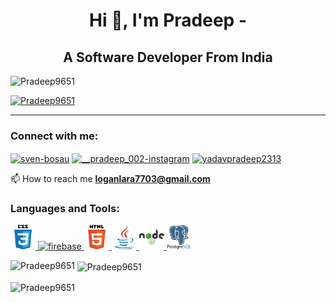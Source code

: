 <h1 align="center">Hi 👋, I'm Pradeep -</h1>

<h2 align="center"> A Software Developer From India</h3>
<p align="left"> <img src="https://komarev.com/ghpvc/?username=Pradeep9651&label=Profile%20views&color=0e75b6&style=flat" alt="Pradeep9651" /> </p>

<p align="left"> <a href="https://github.com/ryo-ma/github-profile-trophy"><img src="https://github-profile-trophy.vercel.app/?username=Pradeep9651" alt="Pradeep9651" /></a> </p>

<hr class="solid">

<h3 align="left">Connect with me:</h3>
<p align="left">
<a href="https://www.linkedin.com/in/pradeep-yadav-5aa47a20b/" target="_blank"><img align="center" src="https://raw.githubusercontent.com/rahuldkjain/github-profile-readme-generator/master/src/images/icons/Social/linked-in-alt.svg" alt="sven-bosau" height="30" width="40" /></a>
<a href="https://www.instagram.com/__pradeep_002/" target="_blank"><img align="center" src="https://raw.githubusercontent.com/rahuldkjain/github-profile-readme-generator/master/src/images/icons/Social/instagram.svg" alt="__pradeep_002-instagram" height="30" width="40" /></a>
<a href="https://leetcode.com/u/yadavpradeep2313/" target="blank"><img align="center" src="https://raw.githubusercontent.com/rahuldkjain/github-profile-readme-generator/master/src/images/icons/Social/leet-code.svg" alt="yadavpradeep2313" height="30" width="40" /></a>
</p>
</p>

📫 How to reach me **loganlara7703@gmail.com**

<h3 align="left">Languages and Tools:</h3>
<p align="left"> </a> <a href="https://www.w3schools.com/css/" target="_blank" rel="noreferrer"> <img src="https://raw.githubusercontent.com/devicons/devicon/master/icons/css3/css3-original-wordmark.svg" alt="css3" width="40" height="40"/><a href="https://firebase.google.com/" target="_blank" rel="noreferrer"> <img src="https://www.vectorlogo.zone/logos/firebase/firebase-icon.svg" alt="firebase" width="40" height="40"/> </a> <a href="https://www.w3.org/html/" target="_blank" rel="noreferrer"> <img src="https://raw.githubusercontent.com/devicons/devicon/master/icons/html5/html5-original-wordmark.svg" alt="html5" width="40" height="40"/> </a> <a href="https://www.java.com" target="_blank" rel="noreferrer"> <img src="https://raw.githubusercontent.com/devicons/devicon/master/icons/java/java-original.svg" alt="java" width="40" height="40"/>  </a> <a href="https://nodejs.org" target="_blank" rel="noreferrer"> <img src="https://raw.githubusercontent.com/devicons/devicon/master/icons/nodejs/nodejs-original-wordmark.svg" alt="nodejs" width="40" height="40"/> </a>  <a href="https://www.postgresql.org" target="_blank" rel="noreferrer"> <img src="https://raw.githubusercontent.com/devicons/devicon/master/icons/postgresql/postgresql-original-wordmark.svg" alt="postgresql" width="40" height="40"/> </a>
<p><img align="left" src="https://github-readme-stats.vercel.app/api/top-langs?username=Pradeep9651&show_icons=true&locale=en&layout=compact" alt="Pradeep9651" /></p>

<p>&nbsp;<img align="center" src="https://github-readme-stats.vercel.app/api?username=Pradeep9651&show_icons=true&locale=en" alt="Pradeep9651" /></p>

<p><img align="center" src="https://github-readme-streak-stats.herokuapp.com/?user=Pradeep9651&" alt="Pradeep9651" /></p>
